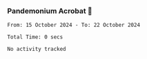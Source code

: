 ### Pandemonium Acrobat 🤸

<!--START_SECTION:waka-->

```all_time
From: 15 October 2024 - To: 22 October 2024

Total Time: 0 secs

No activity tracked
```

<!--END_SECTION:waka-->
